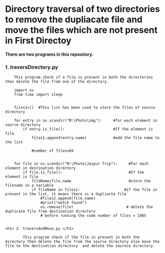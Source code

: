 
# Directory traversal of two directories to remove the dupliacate file and move the files which are not present in First Directoy #


**There are two programs in this repository.**

   ### 1. traversDirectory.py 

        This program check if a file is present in both the directories then delete the file from one of the directory.

        import os
        from time import sleep


        files1=[]  #This list has been used to store the files of source directory 

        for entry in os.scandir("M:\Photo\img"):     #for each element in source directory
            if entry.is_file():                      #If the element is file                
                files1.append(entry.name)            #add the file name to the list

                #number of files=84


        for file in os.scandir("M:\Photo\Jaipur Trip"):     #for each element in destination directory
            if file.is_file():                              #If the element is file
                fileName=file.name                          #store the filename in a variable
                if fileName in files1:                    #if the file in present in the list. it means there is a dupliacte file
                    #files2.append(file.name)
                    #print("match found")                   
                    os.remove(file)                        # delete the duplicate file from destination directory
                    # before running the code number of files = 1905


    <h1> 2. traversAndMove.py </h1>

            This program check if the file in present in both the directory then delete the file from the source directory else move the file to the destination directory  and delete the sourece directory.
